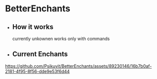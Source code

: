 # BetterEnchants

<ul>
    <li>
      <h2>How it works</h2>
    </li>
    <p>currently unkownen works only with commands</p>
    <li>
      <h2>Current Enchants</h2>
    </li>
</ul>



https://github.com/Psikuvit/BetterEnchants/assets/89230146/16b7b0af-2181-4f95-8f56-dde9e53f6d44

